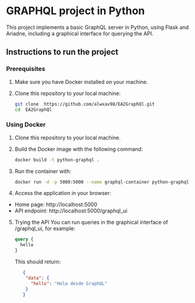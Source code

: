 # GRAPHQL project in Python

This project implements a basic GraphQL server in Python, using Flask and Ariadne, including a graphical interface for querying the API.

## Instructions to run the project
### Prerequisites
1. Make sure you have Docker installed on your machine.
2. Clone this repository to your local machine:

   ```bash
   git clone  https://github.com/alwxav98/EA2GraphQl.git
   cd  EA2GraphQl
   ```

### Using Docker
1. Clone this repository to your local machine.
2. Build the Docker image with the following command:

   ```bash
   docker build -t python-graphql .
   ```

3. Run the container with:

   ```bash
   docker run -d -p 5000:5000 --name graphql-container python-graphql
   ```
4. Access the application in your browser:
- Home page: http://localhost:5000
- API endpoint: http://localhost:5000/graphql_ui

5. Trying the API
You can run queries in the graphical interface of /graphql_ui, for example:
   ```graphql
   query {
     hello
   }
   ```
   This should return:
   ```json
      {
       "data": {
         "hello": "Hola desde GraphQL"
       }
      }
      ```
